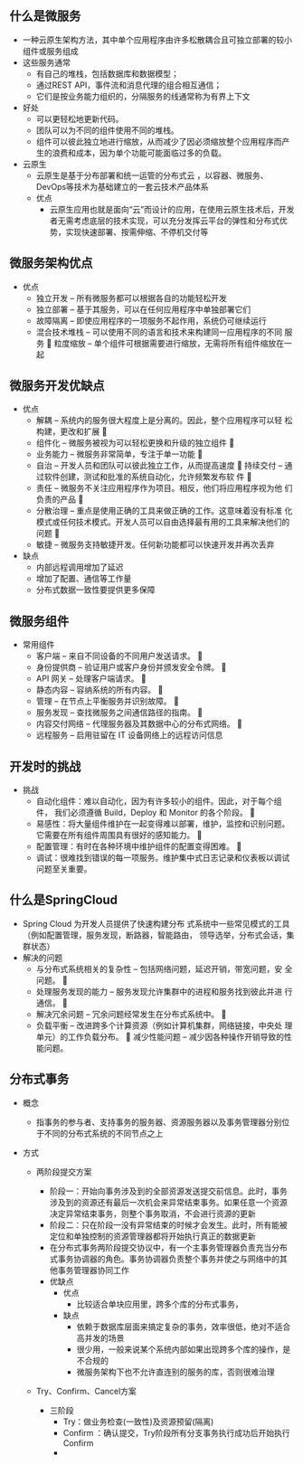 ## 什么是微服务

- 一种云原生架构方法，其中单个应用程序由许多松散耦合且可独立部署的较小组件或服务组成
- 这些服务通常
  - 有自己的堆栈，包括数据库和数据模型；
  - 通过REST API，事件流和消息代理的组合相互通信；
  - 它们是按业务能力组织的，分隔服务的线通常称为有界上下文
- 好处
  - 可以更轻松地更新代码。
  - 团队可以为不同的组件使用不同的堆栈。
  - 组件可以彼此独立地进行缩放，从而减少了因必须缩放整个应用程序而产生的浪费和成本，因为单个功能可能面临过多的负载。
- 云原生
  - 云原生是基于分布部署和统一运管的分布式云 ，以容器、微服务、DevOps等技术为基础建立的一套云技术产品体系
  - 优点
    - 云原生应用也就是面向“云”而设计的应用，在使用云原生技术后，开发者无需考虑底层的技术实现，可以充分发挥云平台的弹性和分布式优势，实现快速部署、按需伸缩、不停机交付等

## 微服务架构优点

- 优点
  - 独立开发 – 所有微服务都可以根据各自的功能轻松开发 
  - 独立部署 – 基于其服务，可以在任何应用程序中单独部署它们 
  - 故障隔离 – 即使应用程序的一项服务不起作用，系统仍可继续运行 
  - 混合技术堆栈 – 可以使用不同的语言和技术来构建同一应用程序的不同 服务  粒度缩放 – 单个组件可根据需要进行缩放，无需将所有组件缩放在一起

## 微服务开发优缺点

- 优点
  - 解耦 – 系统内的服务很大程度上是分离的。因此，整个应用程序可以轻 松构建，更改和扩展  
  - 组件化 – 微服务被视为可以轻松更换和升级的独立组件  
  - 业务能力 – 微服务非常简单，专注于单一功能  
  - 自治 – 开发人员和团队可以彼此独立工作，从而提高速度  持续交付 – 通过软件创建，测试和批准的系统自动化，允许频繁发布软 件  
  - 责任 – 微服务不关注应用程序作为项目。相反，他们将应用程序视为他 们负责的产品  
  - 分散治理 – 重点是使用正确的工具来做正确的工作。这意味着没有标准 化模式或任何技术模式。开发人员可以自由选择最有用的工具来解决他们的问题  
  - 敏捷 – 微服务支持敏捷开发。任何新功能都可以快速开发并再次丢弃
- 缺点
  - 内部远程调用增加了延迟
  - 增加了配置、通信等工作量
  - 分布式数据一致性要提供更多保障

## 微服务组件

- 常用组件
  - 客户端 – 来自不同设备的不同用户发送请求。  
  - 身份提供商 – 验证用户或客户身份并颁发安全令牌。  
  - API 网关 – 处理客户端请求。  
  - 静态内容 – 容纳系统的所有内容。  
  - 管理 – 在节点上平衡服务并识别故障。  
  - 服务发现 – 查找微服务之间通信路径的指南。  
  - 内容交付网络 – 代理服务器及其数据中心的分布式网络。  
  - 远程服务 – 启用驻留在 IT 设备网络上的远程访问信息

## 开发时的挑战

- 挑战
  - 自动化组件：难以自动化，因为有许多较小的组件。因此，对于每个组件， 我们必须遵循 Build，Deploy 和 Monitor 的各个阶段。  
  - 易感性：将大量组件维护在一起变得难以部署，维护，监控和识别问题。 它需要在所有组件周围具有很好的感知能力。 
  -  配置管理：有时在各种环境中维护组件的配置变得困难。  
  - 调试：很难找到错误的每一项服务。维护集中式日志记录和仪表板以调试 问题至关重要。

## 什么是SpringCloud

- Spring Cloud 为开发人员提供了快速构建分布 式系统中一些常见模式的工具（例如配置管理，服务发现，断路器，智能路由， 领导选举，分布式会话，集群状态）
- 解决的问题
  - 与分布式系统相关的复杂性 – 包括网络问题，延迟开销，带宽问题，安 全问题。 
  -  处理服务发现的能力 – 服务发现允许集群中的进程和服务找到彼此并进 行通信。  
  - 解决冗余问题 – 冗余问题经常发生在分布式系统中。  
  - 负载平衡 – 改进跨多个计算资源（例如计算机集群，网络链接，中央处 理单元）的工作负载分布。  减少性能问题 – 减少因各种操作开销导致的性能问题。

## 分布式事务

- 概念

  - 指事务的参与者、支持事务的服务器、资源服务器以及事务管理器分别位于不同的分布式系统的不同节点之上

- 方式

  - 两阶段提交方案
    -  阶段一：开始向事务涉及到的全部资源发送提交前信息。此时，事务涉及到的资源还有最后一次机会来异常结束事务。如果任意一个资源决定异常结束事务，则整个事务取消，不会进行资源的更新
    - 阶段二：只在阶段一没有异常结束的时候才会发生。此时，所有能被定位和单独控制的资源管理器都将开始执行真正的数据更新
    -  在分布式事务两阶段提交协议中，有一个主事务管理器负责充当分布式事务协调器的角色。事务协调器负责整个事务并使之与网络中的其他事务管理器协同工作
    - 优缺点
      - 优点
        - 比较适合单块应用里，跨多个库的分布式事务，
      - 缺点
        - 依赖于数据库层面来搞定复杂的事务，效率很低，绝对不适合高并发的场景
        - 很少用，一般来说某个系统内部如果出现跨多个库的操作，是不合规的
        - 微服务架构下也不允许直连别的服务的库，否则很难治理

  

  - Try、Confirm、Cancel方案
    - 三阶段
      - Try：做业务检查(一致性)及资源预留(隔离)
      - Confirm ：确认提交，Try阶段所有分支事务执行成功后开始执行Confirm
      - 